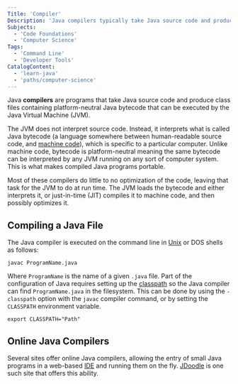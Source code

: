 ```yaml
---
Title: 'Compiler'
Description: 'Java compilers typically take Java source code and produce class files containing platform-neutral Java bytecode that can be executed by the Java Virtual Machine (JVM).'
Subjects:
  - 'Code Foundations'
  - 'Computer Science'
Tags:
  - 'Command Line'
  - 'Developer Tools'
CatalogContent:
  - 'learn-java'
  - 'paths/computer-science'
---
```


Java **compilers** are programs that take Java source code and produce class files containing platform-neutral Java bytecode that can be executed by the Java Virtual Machine (JVM).

The JVM does not interpret source code. Instead, it interprets what is called Java bytecode (a language somewhere between human-readable source code, and [machine code](https://www.codecademy.com/resources/docs/general/machine-code)), which is specific to a particular computer. Unlike machine code, bytecode is platform-neutral meaning the same bytecode can be interpreted by any JVM running on any sort of computer system. This is what makes compiled Java programs portable.

Most of these compilers do little to no optimization of the code, leaving that task for the JVM to do at run time. The JVM loads the bytecode and either interprets it, or just-in-time (JIT) compiles it to machine code, and then possibly optimizes it.

## Compiling a Java File

The Java compiler is executed on the command line in [Unix](https://www.codecademy.com/resources/docs/general/unix) or DOS shells as follows:

```shell
javac ProgramName.java
```

Where `ProgramName` is the name of a given `.java` file. Part of the configuration of Java requires setting up the [classpath](https://en.wikipedia.org/wiki/Classpath) so the Java compiler can find `ProgramName.java` in the filesystem. This can be done by using the `-classpath` option with the `javac` compiler command, or by setting the `CLASSPATH` environment variable.

```shell
export CLASSPATH="Path"
```

## Online Java Compilers

Several sites offer online Java compilers, allowing the entry of small Java programs in a web-based [IDE](https://www.codecademy.com/resources/docs/general/ide) and running them on the fly. [JDoodle](https://www.jdoodle.com/online-java-compiler/) is one such site that offers this ability.
